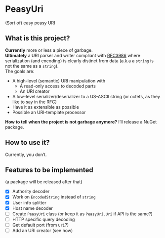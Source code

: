 # PeasyUri
(Sort of) easy peasy URI

## What is this project?
**Currently** more or less a piece of garbage.  
**Ultimately** a URI parser and writer compliant with [RFC3986](https://datatracker.ietf.org/doc/html/rfc3986/) where serialization (and encoding) is clearly distinct from data (a.k.a a `string` is not the same as a `string`).  
The goals are:
- A high-level (semantic) URI manipulation with
  - A read-only access to decoded parts
  - An URI creator
- A low-level serializer/deserializer to a US-ASCII string (or octets, as they like to say in the RFC)
- Have it as extensible as possible
- Possible an URI-template processor

**How to tell when the project is not garbage anymore?** I’ll release a NuGet package.

## How to use it?

Currently, you don’t.  

## Features to be implemented

(a package will be released after that)

- [x] Authority decoder
- [x] Work on `EncodedString` instead of `string`
- [x] User info splitter
- [x] Host name decoder
- [ ] Create `PeasyUri` class (or keep it as `PeasyUri.Uri` if API is the same?)
- [ ] HTTP specific query decoding
- [ ] Get default port (from `Uri`?)
- [ ] Add an URI creator (see how)
